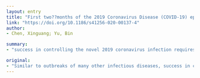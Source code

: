 ```yaml
---
layout: entry
title: "First two??months of the 2019 Coronavirus Disease (COVID-19) epidemic in China: real-time surveillance and evaluation with a second derivative model"
link: "https://doi.org/10.1186/s41256-020-00137-4"
author:
- Chen, Xinguang; Yu, Bin

summary:
- "success in controlling the novel 2019 coronavirus infection requires a timely and accurate monitoring of the epidemic. The need for information increases explosively during its early period with rather limited data. However, the need for data becomes explosively explosively. This is especially in the early stages of the disease. It is not easy to control the new 2019 infection. There are many other infectious diseases in the world. Infectious diseases are not uncommon."

original:
- "Similar to outbreaks of many other infectious diseases, success in controlling the novel 2019 coronavirus infection requires a timely and accurate monitoring of the epidemic, particularly during its early period with rather limited data while the need for information increases explosively."
---
```


